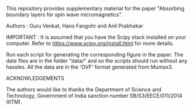 This repository provides supplementary material for the paper "Absorbing boundary layers for spin wave
micromagnetics".

Authors : Guru Venkat, Hans Fangohr and Anil Prabhakar

IMPORTANT : It is assumed that you have the Scipy stack installed on your computer. Refer to https://www.scipy.org/install.html for more details.

Run each script for generating the corresponding figure in the paper. The data files are in the folder "data/" and
so the scripts should run without any hassles. All the data are in the 'OVF' format generated from Mumax3.

ACKNOWLEDGEMENTS

The authors would like to thanks the Department of Science and Technology, Government of India
sanction number SB/S3/EECE/011/2014 (IITM).
